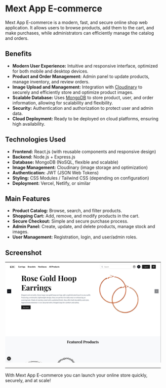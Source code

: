 # Mext App E-commerce

Mext App E-commerce is a modern, fast, and secure online shop web application. It allows users to browse products, add them to the cart, and make purchases, while administrators can efficiently manage the catalog and orders.

## Benefits

- **Modern User Experience:** Intuitive and responsive interface, optimized for both mobile and desktop devices.
- **Product and Order Management:** Admin panel to update products, manage inventory, and review orders.
- **Image Upload and Management:** Integration with [Cloudinary](https://cloudinary.com/) to securely and efficiently store and optimize product images.
- **Scalable Database:** Uses [MongoDB](https://www.mongodb.com/) to store product, user, and order information, allowing for scalability and flexibility.
- **Security:** Authentication and authorization to protect user and admin data.
- **Cloud Deployment:** Ready to be deployed on cloud platforms, ensuring high availability.

## Technologies Used

- **Frontend:** React.js (with reusable components and responsive design)
- **Backend:** Node.js + Express.js
- **Database:** MongoDB (NoSQL, flexible and scalable)
- **Image Management:** Cloudinary (image storage and optimization)
- **Authentication:** JWT (JSON Web Tokens)
- **Styling:** CSS Modules / Tailwind CSS (depending on configuration)
- **Deployment:** Vercel, Netlify, or similar

## Main Features

- **Product Catalog:** Browse, search, and filter products.
- **Shopping Cart:** Add, remove, and modify products in the cart.
- **Secure Checkout:** Simple and secure purchase process.
- **Admin Panel:** Create, update, and delete products, manage stock and images.
- **User Management:** Registration, login, and user/admin roles.

## Screenshot

![UpdateForm Snapshot](public/images/snapshot.png)

---

With Mext App E-commerce you can launch your online store quickly, securely, and at scale!
